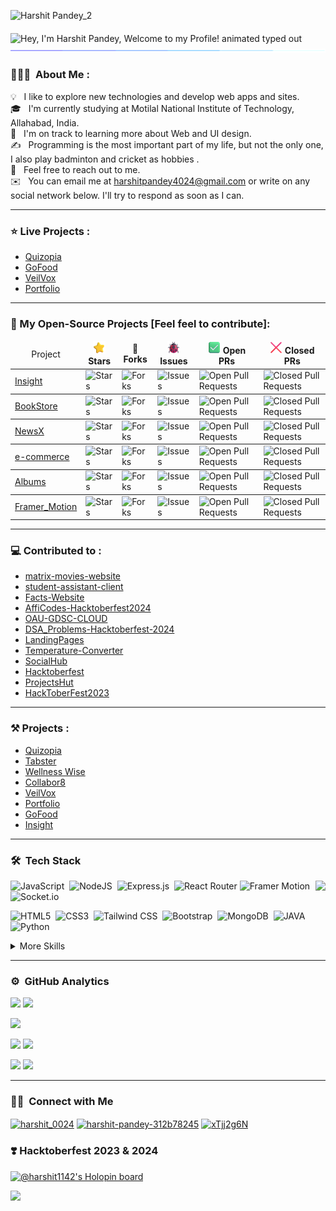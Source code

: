 ![Harshit Pandey_2](https://github.com/user-attachments/assets/7d340834-387f-4249-9355-f107e32dbc25)

 <img src="https://readme-typing-svg.demolab.com?font=Operator+Mono&size=37&duration=2800&pause=2000&color=FAFAFA&center=true&vCenter=true&width=940&height=50&lines=Hey%2C+I'm+Harshit+Pandey" align="middle" alt="Hey, I'm Harshit Pandey, Welcome to my Profile! animated typed out">
<img  src="borderseperator.gif">




### 👨🏻‍💻 &nbsp;About Me :

💡 &nbsp; I like to explore new technologies and develop web apps and sites.\
🎓 &nbsp; I'm currently studying at Motilal National Institute of Technology, Allahabad, India.\
🌱 &nbsp; I'm on track to learning more about Web and UI design.\
✍️ &nbsp; Programming is the most important part of my life, but not the only one, I also play badminton and cricket as hobbies .\
💬 &nbsp; Feel free to reach out to me.\
✉️ &nbsp; You can email me at harshitpandey4024@gmail.com or write on any social network below. I'll try to respond as soon as I can.

<hr/>

### ⭐ Live Projects :
* [Quizopia](https://quizopia.vercel.app/)
* [GoFood](https://gofood-kappa.vercel.app/)
* [VeilVox](https://668c0f5a31558d6273631777--precious-klepon-33af0f.netlify.app/)
* [Portfolio](https://harshitpandey.vercel.app/)
<!-- * [Insight](https://harshit1142.github.io/Insight/) -->

<hr/>

### 🚀 My Open-Source Projects [Feel feel to contribute]:
<!-- 
* [Insight](https://github.com/harshit1142/Insight)
* [NewsX](https://github.com/harshit1142/NewsX)
* [e-commerce](https://github.com/harshit1142/e-commerce)
* [BookStore](https://github.com/harshit1142/BookStore)
* [albums](https://github.com/harshit1142/albums)
* [Framer_Motion](https://github.com/harshit1142/Framer_Motion)
-->

<table align="center">
    <thead align="center">
        <tr border: 1px;>
            <td> Project </b></td>
            <td><b><img src="https://raw.githubusercontent.com/Tarikul-Islam-Anik/tarikul-islam-anik/main/assets/images/Star.png" width="20" height="20"> Stars</b></td>
            <td><b>🍴 Forks</b></td>
            <td><b><img src="https://raw.githubusercontent.com/Tarikul-Islam-Anik/tarikul-islam-anik/main/assets/images/Lady%20Beetle.png" width="20" height="20"> Issues</b></td>
            <td><b><img src="https://raw.githubusercontent.com/Tarikul-Islam-Anik/tarikul-islam-anik/main/assets/images/Check%20Mark%20Button.png" width="20" height="20"> Open PRs</b></td>
            <td><b><img src="https://raw.githubusercontent.com/Tarikul-Islam-Anik/tarikul-islam-anik/main/assets/images/Cross%20Mark.png" width="20" height="20"> Closed PRs</b></td>
        </tr>
     </thead>
    <tbody>
         <tr>
            <td> <a href="https://github.com/harshit1142/Insight">Insight</a> </td>
            <td><img alt="Stars" src="https://img.shields.io/github/stars/harshit1142/Insight?style=flat&logo=github"/></td>
             <td><img alt="Forks" src="https://img.shields.io/github/forks/harshit1142/Insight?style=flat&logo=github"/></td>
            <td><img alt="Issues" src="https://img.shields.io/github/issues/harshit1142/Insight?style=flat&logo=github"/></td>
            <td><img alt="Open Pull Requests" src="https://img.shields.io/github/issues-pr/harshit1142/Insight?style=flat&logo=github"/></td>
           <td><img alt="Closed Pull Requests" src="https://img.shields.io/github/issues-pr-closed/harshit1142/Insight?style=flat&color=critical&logo=github"/></td>
        </tr>
    <tbody>
         <tr>
            <td> <a href="https://github.com/harshit1142/BookStore">BookStore</a> </td>
            <td><img alt="Stars" src="https://img.shields.io/github/stars/harshit1142/BookStore?style=flat&logo=github"/></td>
             <td><img alt="Forks" src="https://img.shields.io/github/forks/harshit1142/BookStore?style=flat&logo=github"/></td>
            <td><img alt="Issues" src="https://img.shields.io/github/issues/harshit1142/BookStore?style=flat&logo=github"/></td>
            <td><img alt="Open Pull Requests" src="https://img.shields.io/github/issues-pr/harshit1142/BookStore?style=flat&logo=github"/></td>
           <td><img alt="Closed Pull Requests" src="https://img.shields.io/github/issues-pr-closed/harshit1142/BookStore?style=flat&color=critical&logo=github"/></td>
        </tr>
    </tbody>
    <tbody>
         <tr>
            <td> <a href="https://github.com/harshit1142/NewsX">NewsX</a> </td>
            <td><img alt="Stars" src="https://img.shields.io/github/stars/harshit1142/NewsX?style=flat&logo=github"/></td>
             <td><img alt="Forks" src="https://img.shields.io/github/forks/harshit1142/NewsX?style=flat&logo=github"/></td>
            <td><img alt="Issues" src="https://img.shields.io/github/issues/harshit1142/NewsX?style=flat&logo=github"/></td>
            <td><img alt="Open Pull Requests" src="https://img.shields.io/github/issues-pr/harshit1142/NewsX?style=flat&logo=github"/></td>
           <td><img alt="Closed Pull Requests" src="https://img.shields.io/github/issues-pr-closed/harshit1142/NewsX?style=flat&color=critical&logo=github"/></td>
        </tr>
    </tbody>
    </tbody>
    <tbody>
         <tr>
            <td> <a href="https://github.com/harshit1142/e-commerce">e-commerce</a> </td>
            <td><img alt="Stars" src="https://img.shields.io/github/stars/harshit1142/e-commerce?style=flat&logo=github"/></td>
             <td><img alt="Forks" src="https://img.shields.io/github/forks/harshit1142/e-commerce?style=flat&logo=github"/></td>
            <td><img alt="Issues" src="https://img.shields.io/github/issues/harshit1142/e-commerce?style=flat&logo=github"/></td>
            <td><img alt="Open Pull Requests" src="https://img.shields.io/github/issues-pr/harshit1142/e-commerce?style=flat&logo=github"/></td>
           <td><img alt="Closed Pull Requests" src="https://img.shields.io/github/issues-pr-closed/harshit1142/e-commerce?style=flat&color=critical&logo=github"/></td>
        </tr>
    </tbody>
    </tbody>
    <tbody>
         <tr>
            <td> <a href="https://github.com/harshit1142/albums">Albums</a> </td>
            <td><img alt="Stars" src="https://img.shields.io/github/stars/harshit1142/albums?style=flat&logo=github"/></td>
             <td><img alt="Forks" src="https://img.shields.io/github/forks/harshit1142/albums?style=flat&logo=github"/></td>
            <td><img alt="Issues" src="https://img.shields.io/github/issues/harshit1142/albums?style=flat&logo=github"/></td>
            <td><img alt="Open Pull Requests" src="https://img.shields.io/github/issues-pr/harshit1142/albums?style=flat&logo=github"/></td>
           <td><img alt="Closed Pull Requests" src="https://img.shields.io/github/issues-pr-closed/harshit1142/albums?style=flat&color=critical&logo=github"/></td>
        </tr>
    </tbody>
    <tbody>
         <tr>
            <td> <a href="https://github.com/harshit1142/Framer_Motion">Framer_Motion</a> </td>
            <td><img alt="Stars" src="https://img.shields.io/github/stars/harshit1142/Framer_Motion?style=flat&logo=github"/></td>
             <td><img alt="Forks" src="https://img.shields.io/github/forks/harshit1142/Framer_Motion?style=flat&logo=github"/></td>
            <td><img alt="Issues" src="https://img.shields.io/github/issues/harshit1142/Framer_Motion?style=flat&logo=github"/></td>
            <td><img alt="Open Pull Requests" src="https://img.shields.io/github/issues-pr/harshit1142/Framer_Motion?style=flat&logo=github"/></td>
           <td><img alt="Closed Pull Requests" src="https://img.shields.io/github/issues-pr-closed/harshit1142/Framer_Motion?style=flat&color=critical&logo=github"/></td>
        </tr>
    </tbody>
</table>


<hr/>

### 💻 Contributed to :
* [matrix-movies-website](https://github.com/roannav/matrix-movies-website-hacktoberfest)
* [student-assistant-client](https://github.com/Harshitpandey993/student-assistant-client)
* [Facts-Website](https://github.com/minhaj-313/Facts-Website)
* [AffiCodes-Hacktoberfest2024](https://github.com/DevAffan/AffiCodes-Hacktoberfest2024)
* [OAU-GDSC-CLOUD](https://github.com/softcreations01/OAU-GDSC-CLOUD-Hacktoberfest_2023)
* [DSA_Problems-Hacktoberfest-2024](https://github.com/Saloni6111/DSA_Problems-Hacktoberfest-2024)
* [LandingPages](https://github.com/0silverback0/LandingPages)
* [Temperature-Converter](https://github.com/Neel-07/Temperature-Converter)
* [SocialHub](https://github.com/CareerDevelopmentHub/SocialHub)
* [Hacktoberfest](https://github.com/Niraj-1729/Hacktoberfest)
* [ProjectsHut](https://github.com/priyankarpal/projectshut)
* [HackToberFest2023](https://github.com/thamesweb/HackToberFest2023)

<hr/>

### ⚒️ Projects :
* [Quizopia](https://github.com/harshit1142/Quizopia)
* [Tabster](https://github.com/harshit1142/Tabster)
* [Wellness Wise](https://github.com/harshit1142/Wellness-Wise)
* [Collabor8](https://github.com/harshit1142/collabor8)
* [VeilVox](https://github.com/harshit1142/VeilVox)
* [Portfolio](https://github.com/harshit1142/portfolio)
* [GoFood](https://github.com/harshit1142/GoFood)
* [Insight](https://github.com/harshit1142/Insight)

<hr/>

### 🛠 &nbsp;Tech Stack
<img src="https://raw.githubusercontent.com/vitasha10/vitasha10/master/assets/Night-Coding.gif" align="right"/>

![JavaScript](https://img.shields.io/badge/javascript-%23323330.svg?style=flat&logo=javascript&logoColor=%23F7DF1E)&nbsp;
![NodeJS](https://img.shields.io/badge/node.js-6DA55F?style=flat&logo=node.js&logoColor=black)&nbsp;
![Express.js](https://img.shields.io/badge/express.js-%23404d59.svg?style=flat&logo=express&logoColor=%2361DAFB)&nbsp;
![React Router](https://img.shields.io/badge/React_Router-CA4245?style=flat&logo=react-router&logoColor=white)
![Framer Motion](https://img.shields.io/badge/Framer-CA4245?style=flat&logo=framer&logoColor=black)
![Socket.io](https://img.shields.io/badge/socket.io-%23404d50?style=flat&logo=socket.io&logoColor=yellow)

![HTML5](https://img.shields.io/badge/html-%23E34F26.svg?style=flat&logo=html&logoColor=white)&nbsp;
![CSS3](https://img.shields.io/badge/css-%231572B6.svg?style=flat&logo=css&logoColor=white)&nbsp;
![Tailwind CSS](https://img.shields.io/badge/tailwindcss-%231572B6.svg?style=flat&logo=tailwindcss&logoColor=white)&nbsp;
![Bootstrap](https://img.shields.io/badge/Bootstrap-hotpink.svg?style=flat&logo=Bootstrap&logoColor=white)&nbsp;
![MongoDB](https://img.shields.io/badge/Mongodb-%23007ACC.svg?style=flat&logo=Mongodb&logoColor=white)&nbsp;
![JAVA](https://img.shields.io/badge/java-%23000000.svg?style=flat&logo=java&logoColor=white)&nbsp;
![Python](https://img.shields.io/badge/Python-05122A?style=flat&logo=python)&nbsp;


<details>
<summary>More Skills</summary>

![Visual Studio Code](https://img.shields.io/badge/Visual%20Studio%20Code-0078d7.svg?style=flat&logo=visual-studio-code&logoColor=white)&nbsp;
![Postman](https://img.shields.io/badge/Postman-0028d7.svg?style=flat&logo=postman&logoColor=white)&nbsp;
![Git](https://img.shields.io/badge/git-%23F05033.svg?style=flat&logo=git&logoColor=white)&nbsp;
![GitHub](https://img.shields.io/badge/github-%23121011.svg?style=flat&logo=github&logoColor=white)
![Figma](https://img.shields.io/badge/figma-%23121011.svg?style=flat&logo=figma&logoColor=white)

</details>

<hr/>

### ⚙️ &nbsp;GitHub Analytics
<!-- * 
<div align="center">
<a href="https://github.com/harshit1142">
  <img height="180em" src="https://github-readme-stats-eight-theta.vercel.app/api?username=harshit1142&show_icons=true&theme=tokyonight&include_all_commits=true&count_private=true&hide_border=true"/>
  <img height="180em" src="https://github-readme-stats-eight-theta.vercel.app/api/top-langs/?username=harshit1142&hide_border=true&cache_seconds=1800&layout=compact&langs_count=8&theme=tokyonight"/> 
  <br/>
  <br/>
  </a>
</div>
-->
  <img height="180em" src="https://github-readme-streak-stats.herokuapp.com/?user=harshit1142&theme=buefy-dark&hide_border=true&background=1a1b27"/>
  <img src="https://github-profile-trophy.vercel.app/?username=harshit1142&margin-w=10&no-frame=true&row=2&theme=darkhub"/>

![](http://github-profile-summary-cards.vercel.app/api/cards/profile-details?username=harshit1142&theme=chartreuse_dark)

![](http://github-profile-summary-cards.vercel.app/api/cards/repos-per-language?username=harshit1142&theme=chartreuse_dark)
![](http://github-profile-summary-cards.vercel.app/api/cards/most-commit-language?username=harshit1142&theme=chartreuse_dark)

![](http://github-profile-summary-cards.vercel.app/api/cards/stats?username=harshit1142&theme=chartreuse_dark)
![](http://github-profile-summary-cards.vercel.app/api/cards/productive-time?username=harshit1142&theme=chartreuse_dark&utcOffset=8)

<hr/>

### 🤝🏻 &nbsp;Connect with Me
<p align="left">
<a href="https://twitter.com/harshit_0024" target="blank"><img align="center" src="https://raw.githubusercontent.com/rahuldkjain/github-profile-readme-generator/master/src/images/icons/Social/twitter.svg" alt="harshit_0024" height="30" width="40" /></a>
<a href="https://linkedin.com/in/harshit-pandey-312b78245" target="blank"><img align="center" src="https://raw.githubusercontent.com/rahuldkjain/github-profile-readme-generator/master/src/images/icons/Social/linked-in-alt.svg" alt="harshit-pandey-312b78245" height="30" width="40" /></a>
<a href="https://discord.gg/xTjj2g6N" target="blank"><img align="center" src="https://raw.githubusercontent.com/rahuldkjain/github-profile-readme-generator/master/src/images/icons/Social/discord.svg" alt="xTjj2g6N" height="30" width="40" /></a>
</p>

### ❣️ Hacktoberfest 2023 & 2024
[![@harshit1142's Holopin board](https://holopin.me/harshit1142)](https://holopin.io/@harshit1142)

<img src="https://raw.githubusercontent.com/BrunnerLivio/brunnerlivio/master/images/marquee.svg" />
